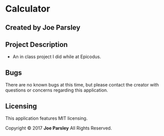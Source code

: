 # Calculator

## Created by Joe Parsley


## Project Description

* An in class project I did while at Epicodus.

## Bugs
There are no known bugs at this time, but please contact the creator with questions or concerns regarding this application.


## Licensing
This application features MIT licensing.

Copyright &copy; 2017 **Joe Parsley** All Rights Reserved.
